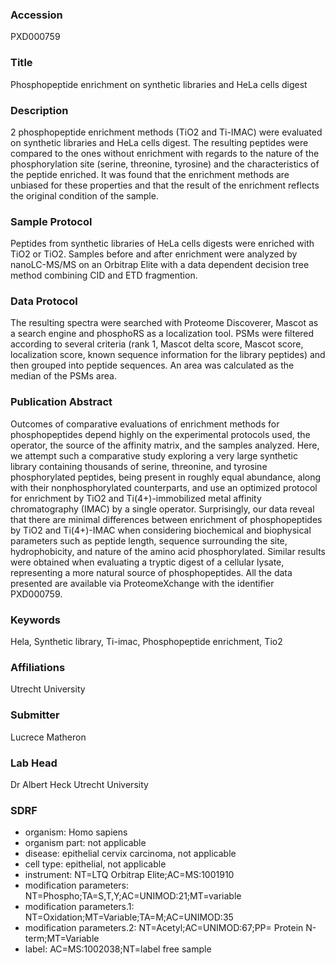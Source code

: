 ### Accession
PXD000759

### Title
Phosphopeptide enrichment on synthetic libraries and HeLa cells digest

### Description
2 phosphopeptide enrichment methods (TiO2 and Ti-IMAC) were evaluated on synthetic libraries and HeLa cells digest. The resulting peptides were compared to the ones without enrichment with regards to the nature of the phosphorylation site (serine, threonine, tyrosine) and the characteristics of the peptide enriched. It was found that the enrichment methods are unbiased for these properties and that the result of the enrichment reflects the original condition of the sample.

### Sample Protocol
Peptides from synthetic libraries of HeLa cells digests were enriched with TiO2 or TiO2. Samples before and after enrichment were analyzed by nanoLC-MS/MS on an Orbitrap Elite with a data dependent decision tree method combining CID and ETD fragmention.

### Data Protocol
The resulting spectra were searched with Proteome Discoverer, Mascot as a search engine and phosphoRS as a localization tool. PSMs were filtered according to several criteria (rank 1, Mascot delta score, Mascot score, localization score, known sequence information for the library peptides) and then grouped into peptide sequences. An area was calculated as the median of the PSMs area.

### Publication Abstract
Outcomes of comparative evaluations of enrichment methods for phosphopeptides depend highly on the experimental protocols used, the operator, the source of the affinity matrix, and the samples analyzed. Here, we attempt such a comparative study exploring a very large synthetic library containing thousands of serine, threonine, and tyrosine phosphorylated peptides, being present in roughly equal abundance, along with their nonphosphorylated counterparts, and use an optimized protocol for enrichment by TiO2 and Ti(4+)-immobilized metal affinity chromatography (IMAC) by a single operator. Surprisingly, our data reveal that there are minimal differences between enrichment of phosphopeptides by TiO2 and Ti(4+)-IMAC when considering biochemical and biophysical parameters such as peptide length, sequence surrounding the site, hydrophobicity, and nature of the amino acid phosphorylated. Similar results were obtained when evaluating a tryptic digest of a cellular lysate, representing a more natural source of phosphopeptides. All the data presented are available via ProteomeXchange with the identifier PXD000759.

### Keywords
Hela, Synthetic library, Ti-imac, Phosphopeptide enrichment, Tio2

### Affiliations
Utrecht University

### Submitter
Lucrece Matheron

### Lab Head
Dr Albert Heck
Utrecht University


### SDRF
- organism: Homo sapiens
- organism part: not applicable
- disease: epithelial cervix carcinoma, not applicable
- cell type: epithelial, not applicable
- instrument: NT=LTQ Orbitrap Elite;AC=MS:1001910
- modification parameters: NT=Phospho;TA=S,T,Y;AC=UNIMOD:21;MT=variable
- modification parameters.1: NT=Oxidation;MT=Variable;TA=M;AC=UNIMOD:35
- modification parameters.2: NT=Acetyl;AC=UNIMOD:67;PP= Protein N-term;MT=Variable
- label: AC=MS:1002038;NT=label free sample

